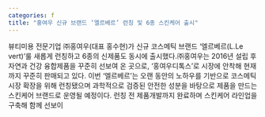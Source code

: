 ```yaml
---
categories: f
title: "홍여우 신규 브랜드 ‘엘르베르’ 런칭 및 6종 스킨케어 출시"
---
```

뷰티미용 전문기업 ㈜홍여우(대표 홍수현)가 신규 코스메틱 브랜드 ‘엘르베르(L.Le vert)’룰 새롭게 런칭하고 6종의 신제품도 동시에 출시했다.㈜홍여우는 2016년 설립 후 자연과 건강 융합제품을 꾸준히 선보여 온 곳으로, ‘홍여우디톡스’로 시장에 안착해 현재까지 꾸준히 판매되고 있다. 이번 ‘엘르베르’는 오랜 동안의 노하우를 기반으로 코스메틱 시장 확장을 위해 런칭됐으며 과학적으로 검증된 안전한 성분을 바탕으로 제품을 만드는 스킨케어 브랜드로 운영될 예정이다. 런칭 전 제품개발까지 완료하며 스킨케어 라인업을 구축해 함께 선보이